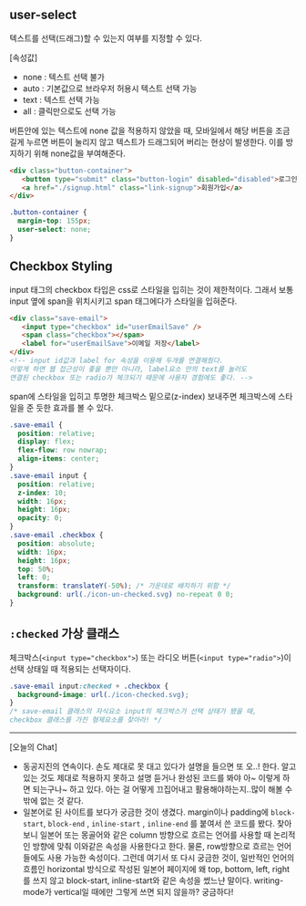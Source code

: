 ## user-select

텍스트를 선택(드래그)할 수 있는지 여부를 지정할 수 있다.

[속성값]

- none : 텍스트 선택 불가
- auto : 기본값으로 브라우저 허용시 텍스트 선택 가능
- text : 텍스트 선택 가능
- all : 클릭만으로도 선택 가능

버튼안에 있는 텍스트에 none 값을 적용하지 않았을 때, 모바일에서 해당 버튼을 조금 길게 누르면 버튼이 눌리지 않고 텍스트가 드래그되어 버리는 현상이 발생한다. 이를 방지하기 위해 none값을 부여해준다.

```html
<div class="button-container">
   <button type="submit" class="button-login" disabled="disabled">로그인</button>
   <a href="./signup.html" class="link-signup">회원가입</a>
</div>
```

```css
.button-container {
  margin-top: 155px;
  user-select: none;
}
```

## Checkbox Styling

input 태그의 checkbox 타입은 css로 스타일을 입히는 것이 제한적이다. 그래서 보통 input 옆에 span을 위치시키고 span 태그에다가 스타일을 입혀준다.

```html
<div class="save-email">
   <input type="checkbox" id="userEmailSave" />
   <span class="checkbox"></span>
   <label for="userEmailSave">이메일 저장</label>
</div>
<!-- input id값과 label for 속성을 이용해 두개를 연결해줬다.
이렇게 하면 웹 접근성이 좋을 뿐만 아니라, label요소 안의 text를 눌러도
연결된 checkbox 또는 radio가 체크되기 때문에 사용자 경험에도 좋다. -->

```

span에 스타일을 입히고 투명한 체크박스 밑으로(z-index) 보내주면 체크박스에 스타일을 준 듯한 효과를 볼 수 있다.

```css
.save-email {
  position: relative;
  display: flex;
  flex-flow: row nowrap;
  align-items: center;
}
.save-email input {
  position: relative;
  z-index: 10;
  width: 16px;
  height: 16px;
  opacity: 0;
}
.save-email .checkbox {
  position: absolute;
  width: 16px;
  height: 16px;
  top: 50%;
  left: 0;
  transform: translateY(-50%); /* 가운데로 배치하기 위함 */
  background: url(./icon-un-checked.svg) no-repeat 0 0;
}
```

## `:checked` 가상 클래스

체크박스(`<input type="checkbox">`) 또는 라디오 버튼(`<input type="radio">`)이 선택 상태일 때 적용되는 선택자이다.

```css
.save-email input:checked + .checkbox {
  background-image: url(./icon-checked.svg);
}
/* save-email 클래스의 자식요소 input의 체크박스가 선택 상태가 됐을 때,
checkbox 클래스를 가진 형제요소를 찾아라! */
```

---

[오늘의 Chat] 

- 동공지진의 연속이다. 손도 제대로 못 대고 있다가 설명을 들으면 또 오..! 한다. 
알고 있는 것도 제대로 적용하지 못하고 설명 듣거나 완성된 코드를 봐야 아~ 이렇게 하면 되는구나~ 하고 있다. 
아는 걸 어떻게 끄집어내고 활용해야하는지..많이 해볼 수 밖에 없는 것 같다.
- 일본어로 된 사이트를 보다가 궁금한 것이 생겼다. margin이나 padding에 `block-start`, `block-end` , `inline-start` , `inline-end` 를 붙여서 쓴 코드를 봤다. 찾아보니 일본어 또는 몽골어와 같은 column 방향으로 흐르는 언어를 사용할 때 논리적인 방향에 맞춰 이와같은 속성을 사용한다고 한다. 물론, row방향으로 흐르는 언어들에도 사용 가능한 속성이다.
그런데 여기서 또 다시 궁금한 것이, 일반적인 언어의 흐름인 horizontal 방식으로 작성된 일본어 페이지에 왜 top, bottom, left, right를 쓰지 않고 block-start, inline-start와 같은 속성을 썼느냔 말이다. writing-mode가 vertical일 때에만 그렇게 쓰면 되지 않을까? 
궁금하다!
